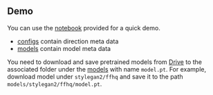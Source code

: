 ## Demo

You can use the [notebook](/demo/Demo.ipynb) provided for a quick demo.

* [configs](/demo/configs) contain direction meta data
* [models](/demo/models) contain model meta data

You need to download and save pretrained models from [Drive](https://drive.google.com/drive/folders/1DIueVjIEmICS2oZ_kXcf_Ml0MVvyTn04?usp=sharing) to the associated folder under the [models](/demo/models) with name ``model.pt``. For example, download model under ``stylegan2/ffhq`` and save it to the path ``models/stylegan2/ffhq/model.pt``.
